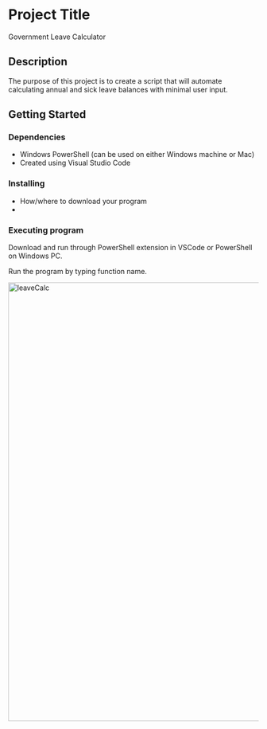 # Project Title

Government Leave Calculator

## Description

The purpose of this project is to create a script that will automate calculating annual and sick leave balances with minimal user input.

## Getting Started

### Dependencies

* Windows PowerShell (can be used on either Windows machine or Mac)
* Created using Visual Studio Code

### Installing

* How/where to download your program
* 

### Executing program

Download and run through PowerShell extension in VSCode or PowerShell on Windows PC. 

Run the program by typing function name.

<img width="881" alt="leaveCalc" src="https://user-images.githubusercontent.com/92267723/205527325-883d5e61-e203-4b40-8634-2e9169dcccd4.png">



